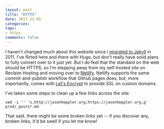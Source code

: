 ```yaml
---
layout: post
title: "HTTPS"
date: 2017-12-05
categories:
tags:
- https
comments: false
---
```


I haven't changed much about this website since I [migrated to Jekyll](https://jasonheppler.org/2011/04/19/migrating-to-jekyll/) in 2011. I've flirted here and there with Hugo, but don't really have solid plans
to fully convert over to it just yet. But I do feel that the standard on the
web should be HTTPS, so I'm stepping away from my self-hosted site on Reclaim
Hosting and moving over to [Netlify](https://www.netlify.com/). Netlify supports the same
commit-and-publish workflow that Github pages does, but, more importantly,
comes with [Let's Encrypt](https://letsencrypt.org/) to provide SSL on custom domains.

I've taken some steps to clean up a few links across the site:

```{console}
sed -i '' 's,http://jasonheppler.org,https://jasonheppler.org,g'
prod/_posts*.md
```

That said, there might be some broken links yet -- if you discover any, broken
links, it'd be swell if you let me know!
